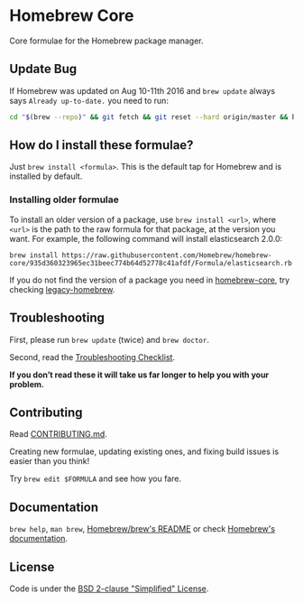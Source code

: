 # Homebrew Core
Core formulae for the Homebrew package manager.

## Update Bug
If Homebrew was updated on Aug 10-11th 2016 and `brew update` always says `Already up-to-date.` you need to run:
```bash
cd "$(brew --repo)" && git fetch && git reset --hard origin/master && brew update
```

## How do I install these formulae?
Just `brew install <formula>`. This is the default tap for Homebrew and is installed by default.

### Installing older formulae
To install an older version of a package, use `brew install <url>`, where `<url>` is the path to the raw formula for that package, at the version you want. For example, the following command will install elasticsearch 2.0.0:

`brew install https://raw.githubusercontent.com/Homebrew/homebrew-core/935d360323965ec31beec774b64d52778c41afdf/Formula/elasticsearch.rb`

If you do not find the version of a package you need in [homebrew-core](https://github.com/Homebrew/homebrew-core), try checking [legacy-homebrew](https://github.com/Homebrew/legacy-homebrew).

## Troubleshooting
First, please run `brew update` (twice) and `brew doctor`.

Second, read the [Troubleshooting Checklist](http://docs.brew.sh/Troubleshooting.html).

**If you don’t read these it will take us far longer to help you with your problem.**

## Contributing
Read [CONTRIBUTING.md](/CONTRIBUTING.md).

Creating new formulae, updating existing ones, and fixing build issues is easier than you think!

Try `brew edit $FORMULA` and see how you fare.

## Documentation
`brew help`, `man brew`, [Homebrew/brew's README](https://github.com/Homebrew/brew#homebrew) or check [Homebrew's documentation](https://github.com/Homebrew/brew/tree/master/docs#readme).

## License
Code is under the [BSD 2-clause "Simplified" License](https://github.com/Homebrew/homebrew-core/blob/master/LICENSE.txt).
